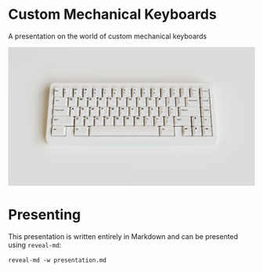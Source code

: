 # Custom Mechanical Keyboards

A presentation on the world of custom mechanical keyboards

<img src="images/minimal.png" width="600">

# Presenting

This presentation is written entirely in Markdown and can be presented using `reveal-md`:

```
reveal-md -w presentation.md
```

